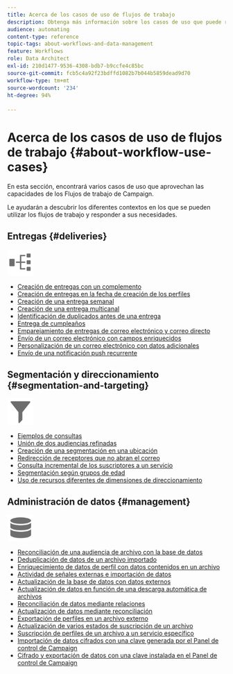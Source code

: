```yaml
---
title: Acerca de los casos de uso de flujos de trabajo
description: Obtenga más información sobre los casos de uso que puede realizar mediante flujos de trabajo de Campaign Standard.
audience: automating
content-type: reference
topic-tags: about-workflows-and-data-management
feature: Workflows
role: Data Architect
exl-id: 210d1477-9536-4308-bdb7-b9ccfe4c85bc
source-git-commit: fcb5c4a92f23bdffd1082b7b044b5859dead9d70
workflow-type: tm+mt
source-wordcount: '234'
ht-degree: 94%

---
```


# Acerca de los casos de uso de flujos de trabajo {#about-workflow-use-cases}

En esta sección, encontrará varios casos de uso que aprovechan las capacidades de los Flujos de trabajo de Campaign.

Le ayudarán a descubrir los diferentes contextos en los que se pueden utilizar los flujos de trabajo y responder a sus necesidades.

## Entregas {#deliveries}

<img src="assets/do-not-localize/icon_workflows.svg" width="60px">

* [Creación de entregas con un complemento](../../automating/using/workflow-created-query-with-complement.md)
* [Creación de entregas en la fecha de creación de los perfiles](../../automating/using/workflow-creation-date-query.md)
* [Creación de una entrega semanal](../../automating/using/workflow-weekly-offer.md)
* [Creación de una entrega multicanal](../../automating/using/workflow-cross-channel-delivery.md)
* [Identificación de duplicados antes de una entrega](../../automating/using/identifying-duplicated-before-delivery.md)
* [Entrega de cumpleaños](../../automating/using/birthday-delivery.md)
* [Emparejamiento de entregas de correo electrónico y correo directo](../../automating/using/coupling-email-direct-mail.md)
* [Envío de un correo electrónico con campos enriquecidos](../../automating/using/sending-email-enriched-fields.md)
* [Personalización de un correo electrónico con datos adicionales](../../automating/using/personalizing-email-with-additional-data.md)
* [Envío de una notificación push recurrente](../../automating/using/recurring-push-notifications.md)

## Segmentación y direccionamiento {#segmentation-and-targeting}

<img src="assets/do-not-localize/icon_filter.svg" width="60px">

* [Ejemplos de consultas](../../automating/using/query-samples.md)
* [Unión de dos audiencias refinadas](../../automating/using/union-on-two-refined-audiences.md)
* [Creación de una segmentación en una ubicación](../../automating/using/workflow-segmentation-location.md)
* [Redirección de receptores que no abran el correo](../../automating/using/workflow-cross-channel-retargeting.md)
* [Consulta incremental de los suscriptores a un servicio](../../automating/using/incremental-query-on-subscribers.md)
* [Segmentación según grupos de edad](../../automating/using/segmentation-age-groups.md)
* [Uso de recursos diferentes de dimensiones de direccionamiento](../../automating/using/using-resources-different-from-targeting-dimensions.md)

## Administración de datos {#management}

<img src="assets/do-not-localize/icon_manage.svg" width="60px">

* [Reconciliación de una audiencia de archivo con la base de datos](../../automating/using/reconcile-file-audience-with-database.md)
* [Deduplicación de datos de un archivo importado](../../automating/using/deduplicating-data-imported-file.md)
* [Enriquecimiento de datos de perfil con datos contenidos en un archivo](../../automating/using/enriching-profile-data-file.md)
* [Actividad de señales externas e importación de datos](../../automating/using/external-signal-data-import.md)
* [Actualización de la base de datos con datos externos](../../automating/using/update-database-file.md)
* [Actualización de datos en función de una descarga automática de archivos](../../automating/using/update-data-automatic-download.md)
* [Reconciliación de datos mediante relaciones](../../automating/using/reconciliation-using-relations.md)
* [Actualización de datos mediante reconciliación](../../automating/using/data-update-reconciliation.md)
* [Exportación de perfiles en un archivo externo](../../automating/using/exporting-profiles-in-file.md)
* [Actualización de varios estados de suscripción de un archivo](../../automating/using/updating-subscriptions-from-file.md)
* [Suscripción de perfiles de un archivo a un servicio específico](../../automating/using/subscribing-profiles-from-file.md)
* [Importación de datos cifrados con una clave generada por el Panel de control de Campaign](../../automating/using/managing-encrypted-data.md#use-case-gpg-decrypt)
* [Cifrado y exportación de datos con una clave instalada en el Panel de control de Campaign](../../automating/using/managing-encrypted-data.md#use-case-gpg-encrypt)
